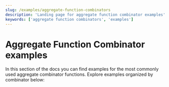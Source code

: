 ```yaml
---
slug: /examples/aggregate-function-combinators
description: 'Landing page for aggregate function combinator examples'
keywords: ['aggregate function combinators', 'examples']
---
```


# Aggregate Function Combinator examples 

In this section of the docs you can find examples for the most commonly used
aggregate combinator functions. Explore examples organized by combinator below:




